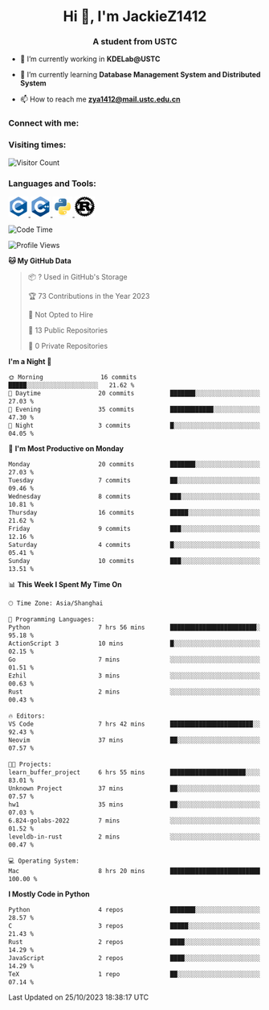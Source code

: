 <h1 align="center">Hi 👋, I'm JackieZ1412</h1>
<h3 align="center">A student from USTC</h3>

- 🔭 I’m currently working in **KDELab@USTC**

- 🌱 I’m currently learning **Database Management System and Distributed System**

- 📫 How to reach me **zya1412@mail.ustc.edu.cn**

<h3 align="left">Connect with me:</h3>
<p align="left">
</p>

<h3 align="left">Visiting times:</h3>
<p align="left">
</p>

![Visitor Count](https://profile-counter.glitch.me/Christmas/count.svg)

<h3 align="left">Languages and Tools:</h3>
<p align="left"> <a href="https://www.cprogramming.com/" target="_blank" rel="noreferrer"> <img src="https://raw.githubusercontent.com/devicons/devicon/master/icons/c/c-original.svg" alt="c" width="40" height="40"/> </a> <a href="https://www.w3schools.com/cpp/" target="_blank" rel="noreferrer"> <img src="https://raw.githubusercontent.com/devicons/devicon/master/icons/cplusplus/cplusplus-original.svg" alt="cplusplus" width="40" height="40"/> </a> <a href="https://www.python.org" target="_blank" rel="noreferrer"> <img src="https://raw.githubusercontent.com/devicons/devicon/master/icons/python/python-original.svg" alt="python" width="40" height="40"/> </a> <a href="https://www.rust-lang.org" target="_blank" rel="noreferrer"> <img src="https://raw.githubusercontent.com/devicons/devicon/master/icons/rust/rust-plain.svg" alt="rust" width="40" height="40"/> </a> </p>



<!--START_SECTION:waka-->
![Code Time](http://img.shields.io/badge/Code%20Time-541%20hrs%2043%20mins-blue)

![Profile Views](http://img.shields.io/badge/Profile%20Views-0-blue)

**🐱 My GitHub Data** 

> 📦 ? Used in GitHub's Storage 
 > 
> 🏆 73 Contributions in the Year 2023
 > 
> 🚫 Not Opted to Hire
 > 
> 📜 13 Public Repositories 
 > 
> 🔑 0 Private Repositories 
 > 
**I'm a Night 🦉** 

```text
🌞 Morning                16 commits          █████░░░░░░░░░░░░░░░░░░░░   21.62 % 
🌆 Daytime                20 commits          ███████░░░░░░░░░░░░░░░░░░   27.03 % 
🌃 Evening                35 commits          ████████████░░░░░░░░░░░░░   47.30 % 
🌙 Night                  3 commits           █░░░░░░░░░░░░░░░░░░░░░░░░   04.05 % 
```
📅 **I'm Most Productive on Monday** 

```text
Monday                   20 commits          ███████░░░░░░░░░░░░░░░░░░   27.03 % 
Tuesday                  7 commits           ██░░░░░░░░░░░░░░░░░░░░░░░   09.46 % 
Wednesday                8 commits           ███░░░░░░░░░░░░░░░░░░░░░░   10.81 % 
Thursday                 16 commits          █████░░░░░░░░░░░░░░░░░░░░   21.62 % 
Friday                   9 commits           ███░░░░░░░░░░░░░░░░░░░░░░   12.16 % 
Saturday                 4 commits           █░░░░░░░░░░░░░░░░░░░░░░░░   05.41 % 
Sunday                   10 commits          ███░░░░░░░░░░░░░░░░░░░░░░   13.51 % 
```


📊 **This Week I Spent My Time On** 

```text
🕑︎ Time Zone: Asia/Shanghai

💬 Programming Languages: 
Python                   7 hrs 56 mins       ████████████████████████░   95.18 % 
ActionScript 3           10 mins             █░░░░░░░░░░░░░░░░░░░░░░░░   02.15 % 
Go                       7 mins              ░░░░░░░░░░░░░░░░░░░░░░░░░   01.51 % 
Ezhil                    3 mins              ░░░░░░░░░░░░░░░░░░░░░░░░░   00.63 % 
Rust                     2 mins              ░░░░░░░░░░░░░░░░░░░░░░░░░   00.43 % 

🔥 Editors: 
VS Code                  7 hrs 42 mins       ███████████████████████░░   92.43 % 
Neovim                   37 mins             ██░░░░░░░░░░░░░░░░░░░░░░░   07.57 % 

🐱‍💻 Projects: 
learn_buffer_project     6 hrs 55 mins       █████████████████████░░░░   83.01 % 
Unknown Project          37 mins             ██░░░░░░░░░░░░░░░░░░░░░░░   07.57 % 
hw1                      35 mins             ██░░░░░░░░░░░░░░░░░░░░░░░   07.03 % 
6.824-golabs-2022        7 mins              ░░░░░░░░░░░░░░░░░░░░░░░░░   01.52 % 
leveldb-in-rust          2 mins              ░░░░░░░░░░░░░░░░░░░░░░░░░   00.47 % 

💻 Operating System: 
Mac                      8 hrs 20 mins       █████████████████████████   100.00 % 
```

**I Mostly Code in Python** 

```text
Python                   4 repos             ███████░░░░░░░░░░░░░░░░░░   28.57 % 
C                        3 repos             █████░░░░░░░░░░░░░░░░░░░░   21.43 % 
Rust                     2 repos             ████░░░░░░░░░░░░░░░░░░░░░   14.29 % 
JavaScript               2 repos             ████░░░░░░░░░░░░░░░░░░░░░   14.29 % 
TeX                      1 repo              ██░░░░░░░░░░░░░░░░░░░░░░░   07.14 % 
```




 Last Updated on 25/10/2023 18:38:17 UTC
<!--END_SECTION:waka-->
